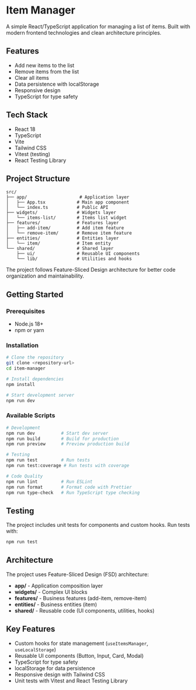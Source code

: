 # Item Manager

A simple React/TypeScript application for managing a list of items. Built with modern frontend technologies and clean architecture principles.

## Features

- Add new items to the list
- Remove items from the list
- Clear all items
- Data persistence with localStorage
- Responsive design
- TypeScript for type safety

## Tech Stack

- React 18
- TypeScript
- Vite
- Tailwind CSS
- Vitest (testing)
- React Testing Library

## Project Structure

```
src/
├── app/                    # Application layer
│   ├── App.tsx            # Main app component
│   └── index.ts           # Public API
├── widgets/               # Widgets layer
│   └── items-list/        # Items list widget
├── features/              # Features layer
│   ├── add-item/          # Add item feature
│   └── remove-item/       # Remove item feature
├── entities/              # Entities layer
│   └── item/              # Item entity
└── shared/                # Shared layer
    ├── ui/                # Reusable UI components
    └── lib/               # Utilities and hooks
```

The project follows Feature-Sliced Design architecture for better code organization and maintainability.

## Getting Started

### Prerequisites

- Node.js 18+
- npm or yarn

### Installation

```bash
# Clone the repository
git clone <repository-url>
cd item-manager

# Install dependencies
npm install

# Start development server
npm run dev
```

### Available Scripts

```bash
# Development
npm run dev          # Start dev server
npm run build        # Build for production
npm run preview      # Preview production build

# Testing
npm run test         # Run tests
npm run test:coverage # Run tests with coverage

# Code Quality
npm run lint         # Run ESLint
npm run format       # Format code with Prettier
npm run type-check   # Run TypeScript type checking
```

## Testing

The project includes unit tests for components and custom hooks. Run tests with:

```bash
npm run test
```

## Architecture

The project uses Feature-Sliced Design (FSD) architecture:

- **app/** - Application composition layer
- **widgets/** - Complex UI blocks
- **features/** - Business features (add-item, remove-item)
- **entities/** - Business entities (item)
- **shared/** - Reusable code (UI components, utilities, hooks)

## Key Features

- Custom hooks for state management (`useItemsManager`, `useLocalStorage`)
- Reusable UI components (Button, Input, Card, Modal)
- TypeScript for type safety
- localStorage for data persistence
- Responsive design with Tailwind CSS
- Unit tests with Vitest and React Testing Library
